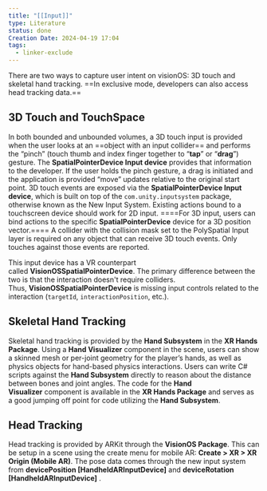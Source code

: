 ```yaml
---
title: "[[Input]]"
type: Literature
status: done
Creation Date: 2024-04-19 17:04
tags:
  - linker-exclude
---
```

There are two ways to capture user intent on visionOS: 3D touch and skeletal hand tracking. ==In exclusive mode, developers can also access head tracking data.==
## 3D Touch and TouchSpace
In both bounded and unbounded volumes, a 3D touch input is provided when the user looks at an ==object with an input collider==  and performs the “pinch” (touch thumb and index finger together to “**tap**” or “**drag**”) gesture. The **SpatialPointerDevice Input device** provides that information to the developer. If the user holds the pinch gesture, a drag is initiated and the application is provided “move” updates relative to the original start point. 
3D touch events are exposed via the **SpatialPointerDevice Input device**, which is built on top of the `com.unity.inputsystem` package, otherwise known as the New Input System. Existing actions bound to a touchscreen device should work for 2D input. ====For 3D input, users can bind actions to the specific **SpatialPointerDevice** device for a 3D position vector.====
A collider with the collision mask set to the PolySpatial Input layer is required on any object that can receive 3D touch events. Only touches against those events are reported. 

This input device has a VR counterpart called **VisionOSSpatialPointerDevice**. The primary difference between the two is that the interaction doesn't require colliders. Thus, **VisionOSSpatialPointerDevice** is missing input controls related to the interaction (`targetId`, `interactionPosition`, etc.).

## Skeletal Hand Tracking
Skeletal hand tracking is provided by the **Hand Subsystem** in the **XR Hands Package**. Using a **Hand Visualizer** component in the scene, users can show a skinned mesh or per-joint geometry for the player’s hands, as well as physics objects for hand-based physics interactions. Users can write C# scripts against the **Hand Subsystem** directly to reason about the distance between bones and joint angles. The code for the **Hand Visualizer** component is available in the **XR Hands Package** and serves as a good jumping off point for code utilizing the **Hand Subsystem**.

## Head Tracking
Head tracking is provided by ARKit through the **VisionOS Package**. This can be setup in a scene using the create menu for mobile AR: **Create > XR > XR Origin (Mobile AR)**. The pose data comes through the new input system from **devicePosition [HandheldARInputDevice]** and **deviceRotation [HandheldARInputDevice]** .